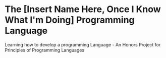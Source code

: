 # The [Insert Name Here, Once I Know What I'm Doing] Programming Language

Learning how to develop a programming Language - An Honors Project for Principles of Programming Languages
